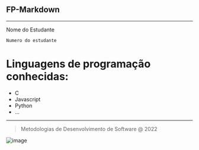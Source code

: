 ## FP-Markdown
---
Nome do Estudante

`Numero do estudante`

# Linguagens de programação conhecidas:

* C
* Javascript
* Python
* ...
---

> Metodologias de Desenvolvimento de Software @ 2022

![image](/img/ipl.png)